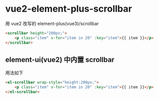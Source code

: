 # vue2-element-plus-scrollbar

用 vue2 改写的 element-plus(vue3)/scrollbar


```html
<scrollbar height="200px;"> 
    <p class="item" v-for="item in 20" :key="item">{{ item }}</p>
</scrollbar>
```

## element-ui(vue2) 中内置 scrollbar

用法如下

```html
<el-scrollbar wrap-style="height:200px;"> 
    <p class="item" v-for="item in 20" :key="item">{{ item }}</p>
</el-scrollbar>
```
